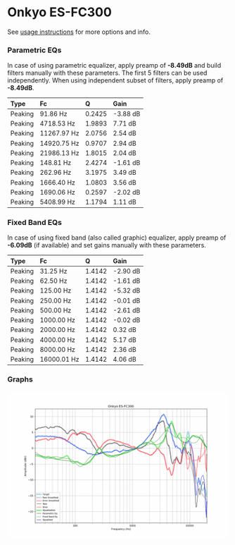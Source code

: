 # Onkyo ES-FC300
See [usage instructions](https://github.com/jaakkopasanen/AutoEq#usage) for more options and info.

### Parametric EQs
In case of using parametric equalizer, apply preamp of **-8.49dB** and build filters manually
with these parameters. The first 5 filters can be used independently.
When using independent subset of filters, apply preamp of **-8.49dB**.

| Type    | Fc          |      Q | Gain     |
|:--------|:------------|:-------|:---------|
| Peaking | 91.86 Hz    | 0.2425 | -3.88 dB |
| Peaking | 4718.53 Hz  | 1.9893 | 7.71 dB  |
| Peaking | 11267.97 Hz | 2.0756 | 2.54 dB  |
| Peaking | 14920.75 Hz | 0.9707 | 2.94 dB  |
| Peaking | 21986.13 Hz | 1.8015 | 2.04 dB  |
| Peaking | 148.81 Hz   | 2.4274 | -1.61 dB |
| Peaking | 262.96 Hz   | 3.1975 | 3.49 dB  |
| Peaking | 1666.40 Hz  | 1.0803 | 3.56 dB  |
| Peaking | 1690.06 Hz  | 0.2597 | -2.02 dB |
| Peaking | 5408.99 Hz  | 1.1794 | 1.11 dB  |

### Fixed Band EQs
In case of using fixed band (also called graphic) equalizer, apply preamp of **-6.09dB**
(if available) and set gains manually with these parameters.

| Type    | Fc          |      Q | Gain     |
|:--------|:------------|:-------|:---------|
| Peaking | 31.25 Hz    | 1.4142 | -2.90 dB |
| Peaking | 62.50 Hz    | 1.4142 | -1.61 dB |
| Peaking | 125.00 Hz   | 1.4142 | -5.32 dB |
| Peaking | 250.00 Hz   | 1.4142 | -0.01 dB |
| Peaking | 500.00 Hz   | 1.4142 | -2.61 dB |
| Peaking | 1000.00 Hz  | 1.4142 | -0.02 dB |
| Peaking | 2000.00 Hz  | 1.4142 | 0.32 dB  |
| Peaking | 4000.00 Hz  | 1.4142 | 5.17 dB  |
| Peaking | 8000.00 Hz  | 1.4142 | 2.36 dB  |
| Peaking | 16000.01 Hz | 1.4142 | 4.06 dB  |

### Graphs
![](./Onkyo%20ES-FC300.png)